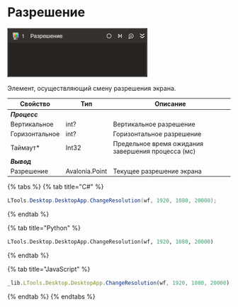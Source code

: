 # Разрешение

![](../../../resources/activities/basic/desktop/change-resolution.png)

Элемент, осуществляющий смену разрешения экрана.

| Свойство     | Тип            | Описание                                           |
|--------------|----------------| -------------------------------------------------- |
| ***Процесс*** |                |                        |
| Вертикальное | int?           | Вертикальное разрешение |
| Горизонтальное | int?               | Горизонтальное разрешение |
| Таймаут\*    | Int32          | Предельное время ожидания завершения процесса (мс) |
| ***Вывод***  |                |                        |
| Разрешение   | Avalonia.Point | Текущее разрешение экрана|




{% tabs %}
{% tab title="C#" %}
```csharp
LTools.Desktop.DesktopApp.ChangeResolution(wf, 1920, 1080, 20000);
```
{% endtab %}

{% tab title="Python" %}
```python
LTools.Desktop.DesktopApp.ChangeResolution(wf, 1920, 1080, 20000)
```
{% endtab %}

{% tab title="JavaScript" %}
```javascript
_lib.LTools.Desktop.DesktopApp.ChangeResolution(wf, 1920, 1080, 20000);
```
{% endtab %}
{% endtabs %}

